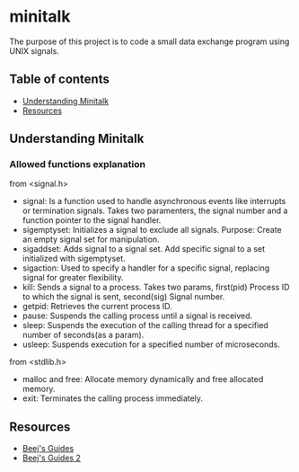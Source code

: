# minitalk

The purpose of this project is to code a small data exchange program using UNIX signals.

## Table of contents

- [Understanding Minitalk](#understanding-minitalk)
- [Resources](#resources)

## Understanding Minitalk
### Allowed functions explanation

from <signal.h>

- signal: Is a function used to handle asynchronous events like interrupts or termination signals.
Takes two paramenters, the signal number and a function pointer to the signal handler.
- sigemptyset: Initializes a signal to exclude all signals. Purpose: Create an empty signal set for
manipulation.
- sigaddset: Adds signal to a signal set. Add specific signal to a set initialized with sigemptyset.
- sigaction: Used to specify a handler for a specific signal, replacing signal for greater flexibility.
- kill: Sends a signal to a process. Takes two params, first(pid) Process ID to which the signal is sent,
second(sig) Signal number.
- getpid: Retrieves the current process ID.
- pause: Suspends the calling process until a signal is received.
- sleep: Suspends the execution of the calling thread for a specified number of seconds(as a param).
- usleep: Suspends execution for a specified number of microseconds.

from <stdlib.h>

- malloc and free: Allocate memory dynamically and free allocated memory.
- exit: Terminates the calling process immediately.

## Resources

- [Beej's Guides](https://beej.us/guide/bgipc/html/split/signals.html#signals)
- [Beej's Guides 2](https://beej.us/guide/bgc/html/split/signal-handling.html#signal-handling)

